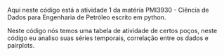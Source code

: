 Aqui neste código está a atividade 1 da matéria PMI3930 - Ciência de Dados para Engenharia de Petróleo escrito em python.


Neste código nós temos uma tabela de atividade de certos poços, neste código eu analiso suas séries temporais, correlação entre os dados e pairplots.

